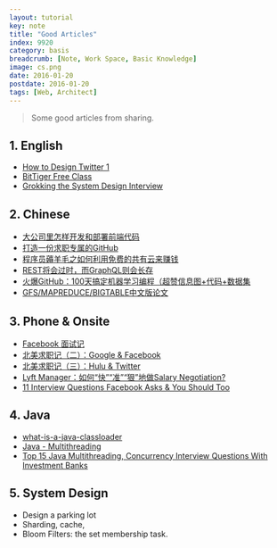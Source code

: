 ```yaml
---
layout: tutorial
key: note
title: "Good Articles"
index: 9920
category: basis
breadcrumb: [Note, Work Space, Basic Knowledge]
image: cs.png
date: 2016-01-20
postdate: 2016-01-20
tags: [Web, Architect]
---
```


> Some good articles from sharing.

## 1. English
* [How to Design Twitter 1](http://blog.gainlo.co/index.php/2016/02/17/system-design-interview-question-how-to-design-twitter-part-1/)
* [BitTiger Free Class](https://www.bittiger.io/classes)
* [Grokking the System Design Interview](https://www.educative.io/collection/5668639101419520/5649050225344512)

## 2. Chinese
* [大公司里怎样开发和部署前端代码](https://www.toutiao.com/a6576410871935795725/)
* [打造一份求职专属的GitHub](https://mp.weixin.qq.com/s/ISFT1l0raQbmstgUFqc-ZA)
* [程序员薅羊毛之如何利用免费的共有云来赚钱](https://www.toutiao.com/i6589808761374769671/)
* [REST将会过时，而GraphQL则会长存](https://www.toutiao.com/a6589027715528000003)
* [火爆GitHub：100天搞定机器学习编程（超赞信息图+代码+数据集](https://www.toutiao.com/a6586069656144970254)
* [GFS/MAPREDUCE/BIGTABLE中文版论文](http://blog.bizcloudsoft.com/?p=292)

## 3. Phone & Onsite
* [Facebook 面试记](http://xiaohanyu.me/posts/2017-05-20-facebook-interview/)
* [北美求职记（二）：Google & Facebook](https://blog.yxwang.me/2012/12/job-hunting-in-usa-2/)
* [北美求职记（三）：Hulu & Twitter](https://blog.yxwang.me/2012/12/job-hunting-in-usa-3/)
* [Lyft Manager：如何“快”“准”“狠”地做Salary Negotiation?](https://www.youtube.com/watch?v=V09yYac4KWk&feature=push-sd&attr_tag=tKmxOfLo67zjpc4G%3A6)
* [11 Interview Questions Facebook Asks & You Should Too](https://www.glassdoor.com/employers/blog/interview-questions-facebook-asks/)

## 4. Java
* [what-is-a-java-classloader](https://stackoverflow.com/questions/2424604/what-is-a-java-classloader)
* [Java - Multithreading](https://www.tutorialspoint.com/java/java_multithreading.htm)
* [Top 15 Java Multithreading, Concurrency Interview Questions With Investment Banks](https://dzone.com/articles/top-15-java-multithreading-concurrency-interview-q)

## 5. System Design
* Design a parking lot
* Sharding, cache,
* Bloom Filters: the set membership task.
